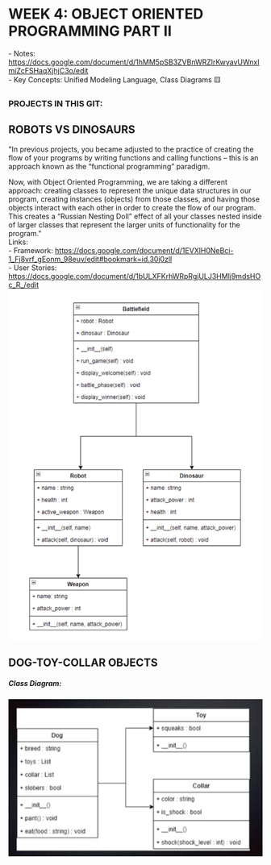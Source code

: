 # WEEK 4: OBJECT ORIENTED PROGRAMMING PART II  
\- Notes: https://docs.google.com/document/d/1hMM5pSB3ZVBnWRZlrKwyavUWnxImiZcFSHaqXjhjC3o/edit  
\- Key Concepts: Unified Modeling Language, Class Diagrams 🟨

### PROJECTS IN THIS GIT: 
## ROBOTS VS DINOSAURS
"In previous projects, you became adjusted to the practice of creating the flow of your programs by writing functions and calling functions – this is an approach known as the “functional programming” paradigm.  

Now, with Object Oriented Programming, we are taking a different approach: creating classes to represent the unique data structures in our program, creating instances (objects) from those classes, and having those objects interact with each other in order to create the flow of our program. This creates a “Russian Nesting Doll” effect of all your classes nested inside of larger classes that represent the larger units of functionality for the program."  
Links:  
\- Framework: https://docs.google.com/document/d/1EVXlH0NeBci-1_Fj8vrf_gEonm_98euv/edit#bookmark=id.30j0zll  
\- User Stories: https://docs.google.com/document/d/1bULXFKrhWRpRgjULJ3HMlj9mdsHOc_R_/edit  
![](images/RPSLS.png)   

## DOG-TOY-COLLAR OBJECTS 
##### Class Diagram:
![](images/class_diagram.png)

